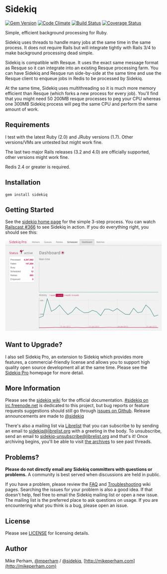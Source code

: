 Sidekiq
==============

[![Gem Version](https://badge.fury.io/rb/sidekiq.png)](https://rubygems.org/gems/sidekiq) [![Code Climate](https://codeclimate.com/github/mperham/sidekiq.png)](https://codeclimate.com/github/mperham/sidekiq) [![Build Status](https://travis-ci.org/mperham/sidekiq.png)](https://travis-ci.org/mperham/sidekiq) [![Coverage Status](https://coveralls.io/repos/mperham/sidekiq/badge.png?branch=master)](https://coveralls.io/r/mperham/sidekiq)


Simple, efficient background processing for Ruby.

Sidekiq uses threads to handle many jobs at the same time in the
same process.  It does not require Rails but will integrate tightly with
Rails 3/4 to make background processing dead simple.

Sidekiq is compatible with Resque.  It uses the exact same
message format as Resque so it can integrate into an existing Resque processing farm.
You can have Sidekiq and Resque run side-by-side at the same time and
use the Resque client to enqueue jobs in Redis to be processed by Sidekiq.

At the same time, Sidekiq uses multithreading so it is much more memory efficient than
Resque (which forks a new process for every job).  You'll find that you might need
50 200MB resque processes to peg your CPU whereas one 300MB Sidekiq process will peg
the same CPU and perform the same amount of work.


Requirements
-----------------

I test with the latest Ruby (2.0) and JRuby versions (1.7).  Other versions/VMs
are untested but might work fine.

The last two major Rails releases (3.2 and 4.0) are officially supported, other
versions might work fine.

Redis 2.4 or greater is required.


Installation
-----------------

    gem install sidekiq


Getting Started
-----------------

See the [sidekiq home page](http://mperham.github.com/sidekiq) for the simple 3-step process.
You can watch [Railscast #366](http://railscasts.com/episodes/366-sidekiq) to see Sidekiq in action.  If you do everything right, you should see this: 

![Web UI](https://github.com/mperham/sidekiq/raw/master/examples/web-ui.png)


Want to Upgrade?
-------------------

I also sell Sidekiq Pro, an extension to Sidekiq which provides more
features, a commercial-friendly license and allows you to support high
quality open source development all at the same time.  Please see the
[Sidekiq Pro](http://sidekiq.org/pro) homepage for more detail.


More Information
-----------------

Please see the [sidekiq wiki](https://github.com/mperham/sidekiq/wiki) for the official documentation.
[#sidekiq on irc.freenode.net](irc://irc.freenode.net/#sidekiq) is dedicated to this project,
but bug reports or feature requests suggestions should still go through [issues on Github](https://github.com/mperham/sidekiq/issues).  Release announcements are made to [@sidekiq](https://twitter.com/sidekiq)

There's also a mailing list via [Librelist](http://librelist.org) that you can subscribe to by sending
an email to <sidekiq@librelist.org> with a greeting in the body. To unsubscribe, send an email to <sidekiq-unsubscribe@librelist.org> and that's it!
Once archiving begins, you'll be able to visit [the archives](http://librelist.com/browser/sidekiq/) to see past threads.


Problems?
-----------------

**Please do not directly email any Sidekiq committers with questions or problems.**  A community is best served when discussions are held in public.

If you have a problem, please review the [FAQ](https://github.com/mperham/sidekiq/wiki/FAQ) and [Troubleshooting](https://github.com/mperham/sidekiq/wiki/Problems-and-Troubleshooting) wiki pages. Searching the issues for your problem is also a good idea.  If that doesn't help, feel free to email the Sidekiq mailing list or open a new issue.
The mailing list is the preferred place to ask questions on usage. If you are encountering what you think is a bug, please open an issue.


License
-----------------

Please see [LICENSE](https://github.com/mperham/sidekiq/blob/master/LICENSE) for licensing details.


Author
-----------------

Mike Perham, [@mperham](https://twitter.com/mperham) / [@sidekiq](https://twitter.com/sidekiq), [http://mikeperham.com](http://mikeperham.com)


